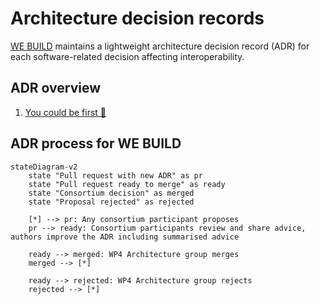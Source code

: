 # Architecture decision records

[WE BUILD](https://www.webuildconsortium.eu/) maintains a lightweight architecture decision record (ADR) for each software-related decision affecting interoperability.

## ADR overview

<!--BEGIN INDEX-->
1. [You could be first 🚀](_template.md)
<!--END INDEX-->

## ADR process for WE BUILD

```mermaid
stateDiagram-v2
    state "Pull request with new ADR" as pr
    state "Pull request ready to merge" as ready
    state "Consortium decision" as merged
    state "Proposal rejected" as rejected

    [*] --> pr: Any consortium participant proposes
    pr --> ready: Consortium participants review and share advice, authors improve the ADR including summarised advice

    ready --> merged: WP4 Architecture group merges
    merged --> [*]

    ready --> rejected: WP4 Architecture group rejects
    rejected --> [*]
```
